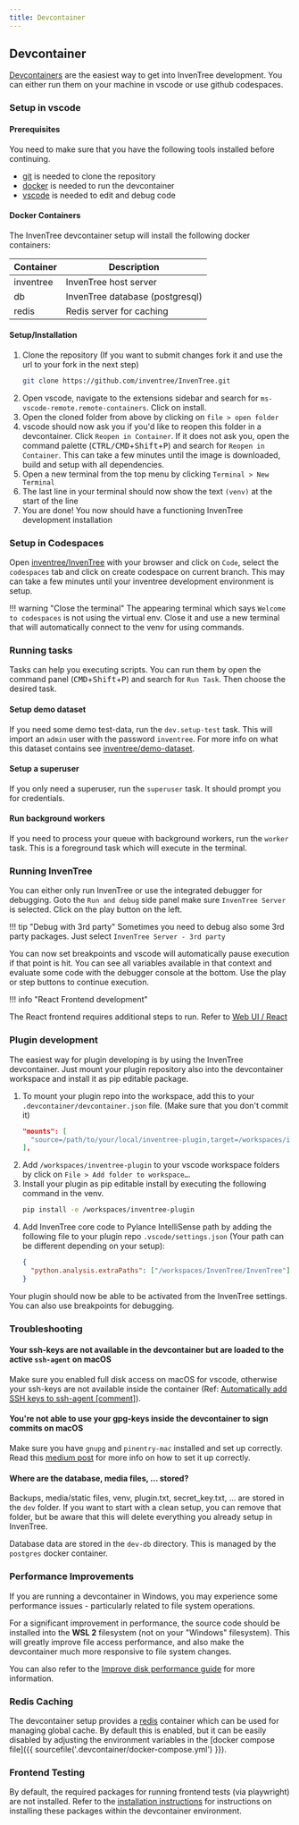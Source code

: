 ```yaml
---
title: Devcontainer
---
```


## Devcontainer

[Devcontainers](https://code.visualstudio.com/docs/devcontainers/containers) are the easiest way to get into InvenTree development. You can either run them on your machine in vscode or use github codespaces.

### Setup in vscode

#### Prerequisites

You need to make sure that you have the following tools installed before continuing.

- [git](https://git-scm.com/downloads) is needed to clone the repository
- [docker](https://www.docker.com/products/docker-desktop/) is needed to run the devcontainer
- [vscode](https://code.visualstudio.com/Download) is needed to edit and debug code

#### Docker Containers

The InvenTree devcontainer setup will install the following docker containers:

| Container | Description |
| --- | --- |
| inventree | InvenTree host server |
| db | InvenTree database (postgresql) |
| redis | Redis server for caching |

#### Setup/Installation

1. Clone the repository (If you want to submit changes fork it and use the url to your fork in the next step)
   ```bash
   git clone https://github.com/inventree/InvenTree.git
   ```
2. Open vscode, navigate to the extensions sidebar and search for `ms-vscode-remote.remote-containers`. Click on install.
3. Open the cloned folder from above by clicking on `file > open folder`
4. vscode should now ask you if you'd like to reopen this folder in a devcontainer. Click `Reopen in Container`. If it does not ask you, open the command palette (<kbd>CTRL/CMD</kbd>+<kbd>Shift</kbd>+<kbd>P</kbd>) and search for `Reopen in Container`. This can take a few minutes until the image is downloaded, build and setup with all dependencies.
5. Open a new terminal from the top menu by clicking `Terminal > New Terminal`
6. The last line in your terminal should now show the text `(venv)` at the start of the line
7. You are done! You now should have a functioning InvenTree development installation

### Setup in Codespaces

Open [inventree/InvenTree](https://github.com/inventree/InvenTree) with your browser and click on `Code`, select the `codespaces` tab and click on create codespace on current branch. This may can take a few minutes until your inventree development environment is setup.

!!! warning "Close the terminal"
    The appearing terminal which says `Welcome to codespaces` is not using the virtual env. Close it and use a new terminal that will automatically connect to the venv for using commands.

### Running tasks

Tasks can help you executing scripts. You can run them by open the command panel (<kbd>CMD</kbd>+<kbd>Shift</kbd>+<kbd>P</kbd>) and search for `Run Task`. Then choose the desired task.

#### Setup demo dataset

If you need some demo test-data, run the `dev.setup-test` task. This will import an `admin` user with the password `inventree`. For more info on what this dataset contains see [inventree/demo-dataset](../demo.md).

#### Setup a superuser

If you only need a superuser, run the `superuser` task. It should prompt you for credentials.

#### Run background workers

If you need to process your queue with background workers, run the `worker` task. This is a foreground task which will execute in the terminal.

### Running InvenTree

You can either only run InvenTree or use the integrated debugger for debugging. Goto the `Run and debug` side panel make sure `InvenTree Server` is selected. Click on the play button on the left.

!!! tip "Debug with 3rd party"
    Sometimes you need to debug also some 3rd party packages. Just select `InvenTree Server - 3rd party`

You can now set breakpoints and vscode will automatically pause execution if that point is hit. You can see all variables available in that context and evaluate some code with the debugger console at the bottom. Use the play or step buttons to continue execution.

!!! info "React Frontend development"

The React frontend requires additional steps to run. Refer to [Web UI / React](./react-frontend.md)

### Plugin development

The easiest way for plugin developing is by using the InvenTree devcontainer. Just mount your plugin repository also into the devcontainer workspace and install it as pip editable package.

1. To mount your plugin repo into the workspace, add this to your `.devcontainer/devcontainer.json` file. (Make sure that you don't commit it)
   ```json
   "mounts": [
     "source=/path/to/your/local/inventree-plugin,target=/workspaces/inventree-plugin,type=bind,consistency=cached"
   ],
   ```
2. Add `/workspaces/inventree-plugin` to your vscode workspace folders by click on `File > Add folder to workspace…`.
3. Install your plugin as pip editable install by executing the following command in the venv.
   ```bash
   pip install -e /workspaces/inventree-plugin
   ```
4. Add InvenTree core code to Pylance IntelliSense path by adding the following file to your plugin repo `.vscode/settings.json` (Your path can be different depending on your setup):
   ```json
   {
     "python.analysis.extraPaths": ["/workspaces/InvenTree/InvenTree"]
   }
   ```

Your plugin should now be able to be activated from the InvenTree settings. You can also use breakpoints for debugging.

### Troubleshooting

#### Your ssh-keys are not available in the devcontainer but are loaded to the active `ssh-agent` on macOS

Make sure you enabled full disk access on macOS for vscode, otherwise your ssh-keys are not available inside the container (Ref: [Automatically add SSH keys to ssh-agent [comment]](https://github.com/microsoft/vscode-remote-release/issues/4024#issuecomment-831671081)).

#### You're not able to use your gpg-keys inside the devcontainer to sign commits on macOS

Make sure you have `gnupg` and `pinentry-mac` installed and set up correctly. Read this [medium post](https://medium.com/@jma/setup-gpg-for-git-on-macos-4ad69e8d3733) for more info on how to set it up correctly.

#### Where are the database, media files, ... stored?

Backups, media/static files, venv, plugin.txt, secret_key.txt, ... are stored in the `dev` folder. If you want to start with a clean setup, you can remove that folder, but be aware that this will delete everything you already setup in InvenTree.

Database data are stored in the `dev-db` directory. This is managed by the `postgres` docker container.

### Performance Improvements

If you are running a devcontainer in Windows, you may experience some performance issues - particularly related to file system operations.

For a significant improvement in performance, the source code should be installed into the **WSL 2** filesystem (not on your "Windows" filesystem). This will greatly improve file access performance, and also make the devcontainer much more responsive to file system changes.

You can also refer to the [Improve disk performance guide](https://code.visualstudio.com/remote/advancedcontainers/improve-performance) for more information.

### Redis Caching

The devcontainer setup provides a [redis](https://redis.io/) container which can be used for managing global cache. By default this is enabled, but it can be easily disabled by adjusting the environment variables in the [docker compose file]({{ sourcefile('.devcontainer/docker-compose.yml') }}).

### Frontend Testing

By default, the required packages for running frontend tests (via playwright) are not installed. Refer to the [installation instructions](./react-frontend.md#install-playwright) for instructions on installing these packages within the devcontainer environment.
